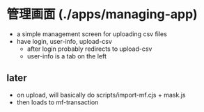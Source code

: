 # 管理画面 (./apps/managing-app)
- a simple management screen for uploading csv files
- have login, user-info, upload-csv
    - after login probably redirects to upload-csv
    - user-info is a tab on the left

## later
- on upload, will basically do scripts/import-mf.cjs + mask.js
- then loads to mf-transaction
